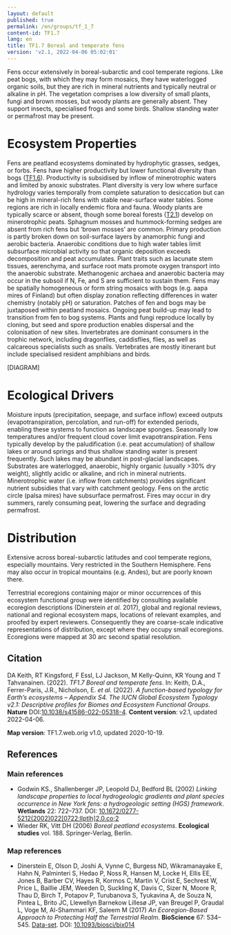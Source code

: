 ```yaml
---
layout: default
published: true
permalink: /en/groups/tf_1_7
content-id: TF1.7
lang: en
title: TF1.7 Boreal and temperate fens
version: 'v2.1, 2022-04-06 05:02:01'
---
```


Fens occur extensively in boreal-subarctic and cool temperate regions. Like peat bogs, with which they may form mosaics, they have waterlogged organic soils, but they are rich in mineral nutrients and typically neutral or alkaline in pH. The vegetation comprises a low diversity of small plants, fungi and brown mosses, but woody plants are generally absent. They support insects, specialised frogs and some birds. Shallow standing water or permafrost may be present.

# Ecosystem Properties
 
Fens are peatland ecosystems dominated by hydrophytic grasses, sedges, or forbs. Fens have higher productivity but lower functional diversity than bogs ([TF1.6](/explore/groups/TF1.6)). Productivity is subsidised by inflow of minerotrophic waters and limited by anoxic substrates. Plant diversity is very low where surface hydrology varies temporally from complete saturation to desiccation but can be high in mineral-rich fens with stable near-surface water tables. Some regions are rich in locally endemic flora and fauna. Woody plants are typically scarce or absent, though some boreal forests ([T2.1](/explore/groups/T2.1)) develop on minerotrophic peats. Sphagnum mosses and hummock-forming sedges are absent from rich fens but ‘brown mosses’ are common. Primary production is partly broken down on soil-surface layers by anamorphic fungi and aerobic bacteria. Anaerobic conditions due to high water tables limit subsurface microbial activity so that organic deposition exceeds decomposition and peat accumulates. Plant traits such as lacunate stem tissues, aerenchyma, and surface root mats promote oxygen transport into the anaerobic substrate. Methanogenic archaea and anaerobic bacteria may occur in the subsoil if N, Fe, and S are sufficient to sustain them. Fens may be spatially homogeneous or form string mosaics with bogs (e.g. aapa mires of Finland) but often display zonation reflecting differences in water chemistry (notably pH) or saturation. Patches of fen and bogs may be juxtaposed within peatland mosaics. Ongoing peat build-up may lead to transition from fen to bog systems. Plants and fungi reproduce locally by cloning, but seed and spore production enables dispersal and the colonisation of new sites. Invertebrates are dominant consumers in the trophic network, including dragonflies, caddisflies, flies, as well as calcareous specialists such as snails. Vertebrates are mostly itinerant but include specialised resident amphibians and birds.

[DIAGRAM]

# Ecological Drivers
 
Moisture inputs (precipitation, seepage, and surface inflow) exceed outputs (evapotranspiration, percolation, and run-off) for extended periods, enabling these systems to function as landscape sponges. Seasonally low temperatures and/or frequent cloud cover limit evapotranspiration. Fens typically develop by the paludification (i.e. peat accumulation) of shallow lakes or around springs and thus shallow standing water is present frequently. Such lakes may be abundant in post-glacial landscapes. Substrates are waterlogged, anaerobic, highly organic (usually >30% dry weight), slightly acidic or alkaline, and rich in mineral nutrients. Minerotrophic water (i.e. inflow from catchments) provides significant nutrient subsidies that vary with catchment geology. Fens on the arctic circle (palsa mires) have subsurface permafrost. Fires may occur in dry summers, rarely consuming peat, lowering the surface and degrading permafrost.
 
# Distribution
 
Extensive across boreal-subarctic latitudes and cool temperate regions, especially mountains. Very restricted in the Southern Hemisphere. Fens may also occur in tropical mountains (e.g. Andes), but are poorly known there.

Terrestrial ecoregions containing major or minor occurrences of this ecosystem functional group were identified by consulting available ecoregion descriptions (Dinerstein _et al._ 2017), global and regional reviews, national and regional ecosystem maps, locations of relevant examples, and proofed by expert reviewers. Consequently they are coarse-scale indicative representations of distribution, except where they occupy small ecoregions. Ecoregions were mapped at 30 arc second spatial resolution.

## Citation

DA Keith, RT Kingsford, F Essl, LJ Jackson, M Kelly-Quinn, KR Young and T Tahvanainen. (2022). *TF1.7 Boreal and temperate fens*. In: Keith, D.A., Ferrer-Paris, J.R., Nicholson, E. *et al.* (2022). *A function-based typology for Earth’s ecosystems – Appendix S4. The IUCN Global Ecosystem Typology v2.1: Descriptive profiles for Biomes and Ecosystem Functional Groups*. **Nature** DOI:[10.1038/s41586-022-05318-4](https://doi.org/10.1038/s41586-022-05318-4).
**Content version**: v2.1, updated 2022-04-06.

**Map version**: TF1.7.web.orig v1.0, updated 2020-10-19.

## References

### Main references
* Godwin KS., Shallenberger JP, Leopold DJ, Bedford BL  (2002) *Linking landscape properties to local hydrogeologic gradients and plant species occurrence in New York fens: a hydrogeologic setting (HGS) framework*. **Wetlands** 22: 722–737. DOI: [10.1672/0277-5212(2002)022[0722:llptlh]2.0.co;2](http://doi.org/10.1672/0277-5212(2002)022[0722:llptlh]2.0.co;2)
* Wieder RK, Vitt DH  (2006) *Boreal peatland ecosystems*. **Ecological studies** vol. 188. Springer-Verlag, Berlin.

### Map references
* Dinerstein E, Olson D, Joshi A, Vynne C, Burgess ND, Wikramanayake E, Hahn N, Palminteri S, Hedao P, Noss R, Hansen M, Locke H, Ellis EE, Jones B, Barber CV, Hayes R, Kormos C, Martin V, Crist E, Sechrest W, Price L, Baillie JEM, Weeden D, Suckling K, Davis C, Sizer N, Moore R, Thau D, Birch T, Potapov P, Turubanova S, Tyukavina A, de Souza N, Pintea L, Brito JC, Llewellyn Barnekow Lillesø JP, van Breugel P, Graudal L, Voge M, Al-Shammari KF, Saleem M  (2017) *An Ecoregion-Based Approach to Protecting Half the Terrestrial Realm*. **BioScience** 67: 534–545. [Data-set](https://ecoregions2017.appspot.com/). DOI: [10.1093/biosci/bix014](http://doi.org/10.1093/biosci/bix014)
